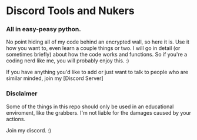 # Discord Tools and Nukers
### All in easy-peasy python.
No point hiding all of my code behind an encrypted wall, so here it is.
Use it how you want to, even learn a couple things or two. I will go in detail (or sometimes briefly) about how the code works and functions. So if you're a coding nerd like me, you will probably enjoy this. :)

If you have anything you'd like to add or just want to talk to people who are similar minded, join my [Discord Server]

### Disclaimer
Some of the things in this repo should only be used in an educational enviroment, like the grabbers. I'm not liable for the damages caused by your actions.


Join my discord. :)
